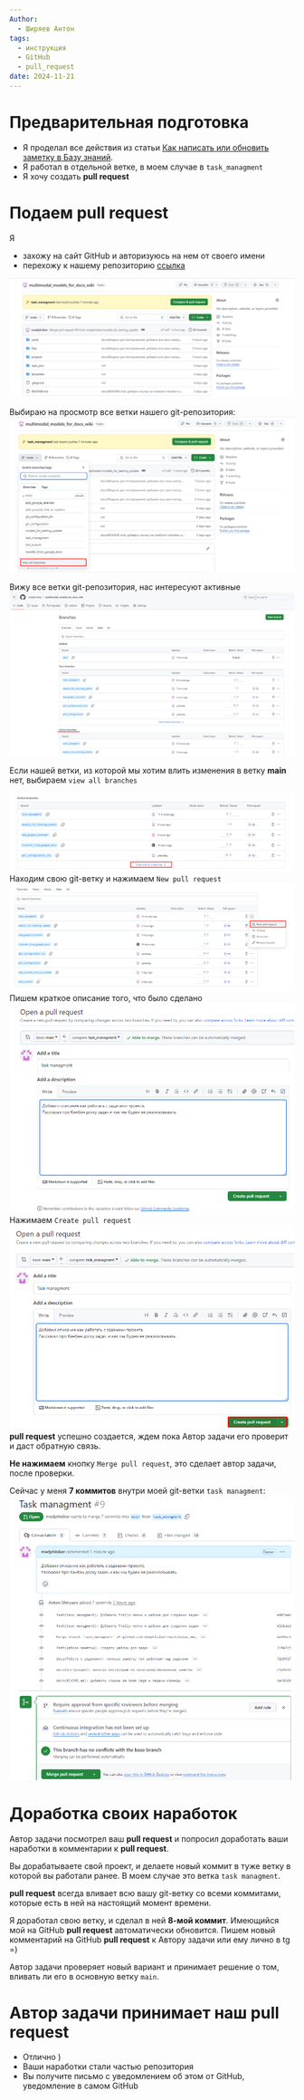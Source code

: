 ```yaml
---
Author:
  - Ширяев Антон
tags:
  - инструкция
  - GitHub
  - pull_request
date: 2024-11-21
---
```

# Предварительная подготовка

* Я проделал все действия из статьи [Как написать или обновить заметку в Базу знаний](Как%20написать%20или%20обновить%20заметку%20в%20Базу%20знаний.md).
* Я работал в отдельной ветке, в моем случае в `task_managment`
* Я хочу создать **pull request**

# Подаем pull request

Я 
* захожу на сайт GitHub и авторизуюсь на нем от своего имени
* перехожу к нашему репозиторию [ссылка](https://github.com/medphisiker/multimodal_models_for_docs_wiki/tree/main)

![](../files/Создаем%20pull%20request%20в%20web%20интерфейсе%20GitHub-20241121.png)

Выбираю на просмотр все ветки нашего git-репозитория:
![](../files/Создаем%20pull%20request%20в%20web%20интерфейсе%20GitHub-20241121-1.png)

Вижу все ветки  git-репозитория, нас интересуют активные 
![](../files/Создаем%20pull%20request%20в%20web%20интерфейсе%20GitHub-20241121-2.png)

Если нашей ветки, из которой мы хотим влить изменения в ветку **main** нет, выбираем `view all branches`

![](../files/Создаем%20pull%20request%20в%20web%20интерфейсе%20GitHub-20241121-3.png)
Находим свою git-ветку и нажимаем `New pull request`
![](../files/Создаем%20pull%20request%20в%20web%20интерфейсе%20GitHub-20241121-4.png)
Пишем краткое описание того, что было сделано
![](../files/Создаем%20pull%20request%20в%20web%20интерфейсе%20GitHub-20241121-5.png)
Нажимаем `Create pull request`
![](../files/Создаем%20pull%20request%20в%20web%20интерфейсе%20GitHub-20241121-6.png)
**pull request** успешно создается, ждем пока Автор задачи его проверит и даст обратную связь.

**Не нажимаем** кнопку `Merge pull request`, это сделает автор задачи, после проверки.

Сейчас у меня **7 коммитов** внутри моей git-ветки `task managment`:
![](../files/Создаем%20pull%20request%20в%20web%20интерфейсе%20GitHub-20241121-7.png)

# Доработка своих наработок

Автор задачи посмотрел ваш **pull request** и попросил доработать ваши наработки в комментарии к **pull request**.

Вы дорабатываете свой проект, и делаете новый коммит в туже ветку в которой вы работали ранее. В моем случае это ветка `task managment`.

**pull request** всегда вливает всю вашу git-ветку со всеми коммитами, которые есть в ней на настоящий момент времени.

Я доработал свою ветку, и сделал в ней **8-мой коммит**.
Имеющийся мой на GitHub **pull request** автоматически обновится.
Пишем новый комментарий на GitHub **pull request** к Автору задачи или ему лично в tg =)

Автор задачи проверяет новый вариант и принимает решение о том, вливать ли его в основную ветку `main`.

# Автор задачи принимает наш pull request

* Отлично )
* Ваши наработки стали частью репозитория
* Вы получите письмо с уведомлением об этом от GitHub, уведомление в самом GitHub


